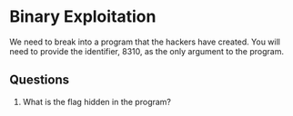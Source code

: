 # Binary Exploitation
We need to break into a program that the hackers have created. You will need to provide the identifier, 8310, as the only argument to the program.

## Questions
1. What is the flag hidden in the program? 
